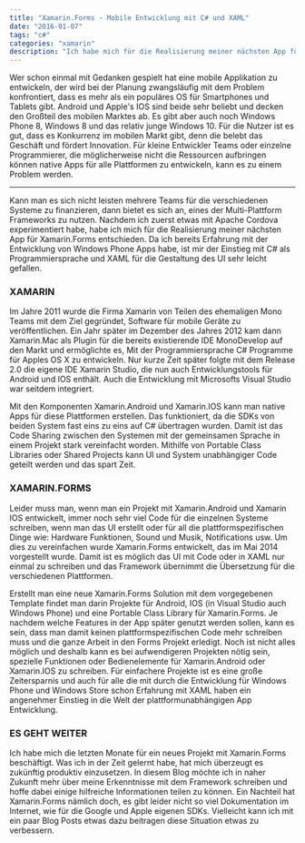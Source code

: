 ```yaml
---
title: "Xamarin.Forms - Mobile Entwicklung mit C# und XAML"
date: "2016-01-07"
tags: "c#"
categories: "xamarin"
description: "Ich habe mich für die Realisierung meiner nächsten App für Xamarin.Forms entschieden. Da ich bereits Erfahrung mit der Entwicklung von Windows Phone Apps habe, ist mir der Einstieg mit C# und XAML sehr leicht gefallen."
---
```


Wer schon einmal mit Gedanken gespielt hat eine mobile Applikation zu entwickeln, der wird bei der Planung zwangsläufig mit dem Problem konfrontiert, dass es mehr als ein populäres OS für Smartphones und Tablets gibt. Android und Apple's IOS sind beide sehr beliebt und decken den Großteil des mobilen Marktes ab. Es gibt aber auch noch Windows Phone 8, Windows 8 und das relativ junge Windows 10. Für die Nutzer ist es gut, dass es Konkurrenz im mobilen Markt gibt, denn die belebt das Geschäft und fördert Innovation. Für kleine Entwickler Teams oder einzelne Programmierer, die möglicherweise nicht die Ressourcen aufbringen können native Apps für alle Plattformen zu entwickeln, kann es zu einem Problem werden.

---

Kann man es sich nicht leisten mehrere Teams für die verschiedenen Systeme zu finanzieren, dann bietet es sich an, eines der Multi-Plattform Frameworks zu nutzen. Nachdem ich zuerst etwas mit Apache Cordova experimentiert habe, habe ich mich für die Realisierung meiner nächsten App für Xamarin.Forms entschieden. Da ich bereits Erfahrung mit der Entwicklung von Windows Phone Apps habe, ist mir der Einstieg mit C# als Programmiersprache und XAML für die Gestaltung des UI sehr leicht gefallen.

### XAMARIN
Im Jahre 2011 wurde die Firma Xamarin von Teilen des ehemaligen Mono Teams mit dem Ziel gegründet, Software für mobile Geräte zu veröffentlichen. Ein Jahr später im Dezember des Jahres 2012 kam dann Xamarin.Mac als Plugin für die bereits existierende IDE MonoDevelop auf den Markt und ermöglichte es, Mit der Programmiersprache C# Programme für Apples OS X zu entwickeln. Nur kurze Zeit später folgte mit dem Release 2.0 die eigene IDE Xamarin Studio, die nun auch Entwicklungstools für Android und IOS enthält. Auch die Entwicklung mit Microsofts Visual Studio war seitdem integriert.

Mit den Komponenten Xamarin.Android und Xamarin.IOS kann man native Apps für diese Plattformen erstellen. Das funktioniert, da die SDKs von beiden System fast eins zu eins auf C# übertragen wurden. Damit ist das Code Sharing zwischen den Systemen mit der gemeinsamen Sprache in einem Projekt stark vereinfacht worden. Mithilfe von Portable Class Libraries oder Shared Projects kann UI und System unabhängiger Code geteilt werden und das spart Zeit.

### XAMARIN.FORMS
Leider muss man, wenn man ein Projekt mit Xamarin.Android und Xamarin IOS entwickelt, immer noch sehr viel Code für die einzelnen Systeme schreiben, wenn man das UI erstellt oder für all die plattformspezifischen Dinge wie: Hardware Funktionen, Sound und Musik, Notifications usw. Um dies zu vereinfachen wurde Xamarin.Forms entwickelt, das im Mai 2014 vorgestellt wurde. Damit ist es möglich das UI mit Code oder in XAML nur einmal zu schreiben und das Framework übernimmt die Übersetzung für die verschiedenen Plattformen.

Erstellt man eine neue Xamarin.Forms Solution mit dem vorgegebenen Template findet man darin Projekte für Android, IOS (in Visual Studio auch Windows Phone) und eine Portable Class Library für Xamarin.Forms. Je nachdem welche Features in der App später genutzt werden sollen, kann es sein, dass man damit keinen plattformspezifischen Code mehr schreiben muss und die ganze Arbeit in den Forms Projekt erledigt. Noch ist nicht alles möglich und deshalb kann es bei aufwendigeren Projekten nötig sein, spezielle Funktionen oder Bedienelemente für Xamarin.Android oder Xamarin.IOS zu schreiben. Für einfachere Projekte ist es eine große Zeitersparnis und auch für alle die mit durch die Entwicklung für Windows Phone und Windows Store schon Erfahrung mit XAML haben ein angenehmer Einstieg in die Welt der plattformunabhängigen App Entwicklung.

### ES GEHT WEITER
Ich habe mich die letzten Monate für ein neues Projekt mit Xamarin.Forms beschäftigt. Was ich in der Zeit gelernt habe, hat mich überzeugt es zukünftig produktiv einzusetzen. In diesem Blog möchte ich in naher Zukunft mehr über meine Erkenntnisse mit dem Framework schreiben und hoffe dabei einige hilfreiche Informationen teilen zu können. Ein Nachteil hat Xamarin.Forms nämlich doch, es gibt leider nicht so viel Dokumentation im Internet, wie für die Google und Apple eigenen SDKs. Vielleicht kann ich mit ein paar Blog Posts etwas dazu beitragen diese Situation etwas zu verbessern.
